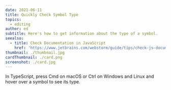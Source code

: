 ```yaml
---
date: 2021-06-11
title: Quickly Check Symbol Type
topics:
  - editing
author: ed
subtitle: Here's how to get information about the type of a symbol.
seealso:
  - title: Check Documentation in JavaScript
    href: 'https://www.jetbrains.com/webstorm/guide/tips/check-js-documentation/'
thumbnail: ./thumbnail.jpg
cardThumbnail: ./card.png
screenshot: ./card.jpg
---
```

In TypeScript, press Cmd on macOS or Ctrl on Windows and Linux and hover over a symbol to see its type.
